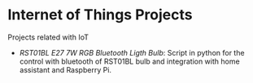 # Internet of Things Projects

Projects related with IoT

* *RST01BL E27 7W RGB Bluetooth Ligth Bulb*: Script in python for the control with bluetooth of RST01BL bulb and integration with home assistant and Raspberry Pi.
